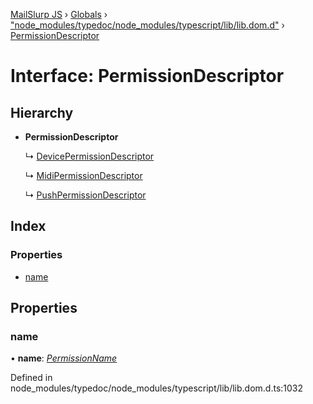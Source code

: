 [MailSlurp JS](../README.md) › [Globals](../globals.md) › ["node_modules/typedoc/node_modules/typescript/lib/lib.dom.d"](../modules/_node_modules_typedoc_node_modules_typescript_lib_lib_dom_d_.md) › [PermissionDescriptor](_node_modules_typedoc_node_modules_typescript_lib_lib_dom_d_.permissiondescriptor.md)

# Interface: PermissionDescriptor

## Hierarchy

* **PermissionDescriptor**

  ↳ [DevicePermissionDescriptor](_node_modules_typedoc_node_modules_typescript_lib_lib_dom_d_.devicepermissiondescriptor.md)

  ↳ [MidiPermissionDescriptor](_node_modules_typedoc_node_modules_typescript_lib_lib_dom_d_.midipermissiondescriptor.md)

  ↳ [PushPermissionDescriptor](_node_modules_typedoc_node_modules_typescript_lib_lib_dom_d_.pushpermissiondescriptor.md)

## Index

### Properties

* [name](_node_modules_typedoc_node_modules_typescript_lib_lib_dom_d_.permissiondescriptor.md#name)

## Properties

###  name

• **name**: *[PermissionName](../modules/_node_modules_typedoc_node_modules_typescript_lib_lib_dom_d_.md#permissionname)*

Defined in node_modules/typedoc/node_modules/typescript/lib/lib.dom.d.ts:1032
